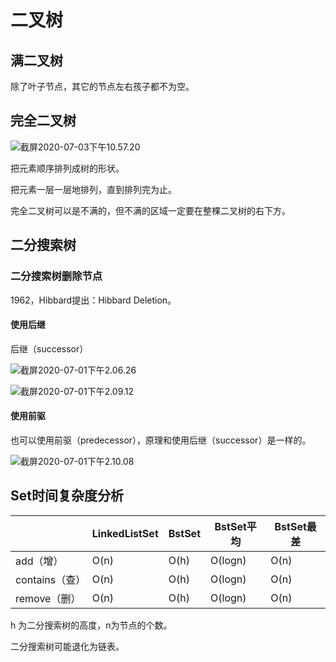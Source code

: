 # 二叉树

## 满二叉树

除了叶子节点，其它的节点左右孩子都不为空。

## 完全二叉树

![截屏2020-07-03下午10.57.20](https://image-hosting.jellyfishmix.com/20200703225732.png)

把元素顺序排列成树的形状。

把元素一层一层地排列，直到排列完为止。

完全二叉树可以是不满的，但不满的区域一定要在整棵二叉树的右下方。



## 二分搜索树

### 二分搜索树删除节点

1962，Hibbard提出：Hibbard Deletion。

#### 使用后继 

后继（successor）

![截屏2020-07-01下午2.06.26](https://image-hosting.jellyfishmix.com/20200701140654.png)

![截屏2020-07-01下午2.09.12](https://image-hosting.jellyfishmix.com/20200701140921.png)

#### 使用前驱

也可以使用前驱（predecessor），原理和使用后继（successor）是一样的。

![截屏2020-07-01下午2.10.08](https://image-hosting.jellyfishmix.com/20200701141049.png)



## Set时间复杂度分析

|                | LinkedListSet | BstSet | BstSet平均 | BstSet最差 |
| -------------- | ------------- | ------ | ---------- | ---------- |
| add（增）      | O(n)          | O(h)   | O(logn)    | O(n)       |
| contains（查） | O(n)          | O(h)   | O(logn)    | O(n)       |
| remove（删）   | O(n)          | O(h)   | O(logn)    | O(n)       |

h 为二分搜索树的高度，n为节点的个数。

二分搜索树可能退化为链表。

